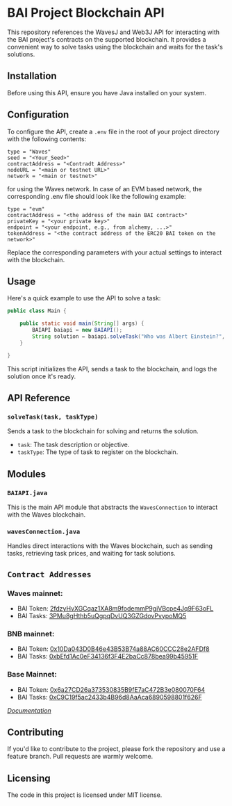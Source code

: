 # BAI Project Blockchain API

This repository references the WavesJ and Web3J API for interacting with the BAI project's contracts on the supported blockchain. It provides a convenient way to solve tasks using the blockchain and waits for the task's solutions.

## Installation

Before using this API, ensure you have Java installed on your system. 

## Configuration

To configure the API, create a `.env` file in the root of your project directory with the following contents:

```env
type = "Waves"
seed = "<Your_Seed>"
contractAddress = "<Contradt Address>"
nodeURL = "<main or testnet URL>"
network = "<main or testnet>"
```

for using the Waves network. In case of an EVM based network, the corresponding .env file should look like the following example:

```env
type = "evm"
contractAddress = "<the address of the main BAI contract>"
privateKey = "<your private key>"
endpoint = "<your endpoint, e.g., from alchemy, ...>"
tokenAddress = "<the contract address of the ERC20 BAI token on the network>"
```

Replace the corresponding parameters with your actual settings to interact with the blockchain.

## Usage
Here's a quick example to use the API to solve a task:

```Java
public class Main {

    public static void main(String[] args) {
        BAIAPI baiapi = new BAIAPI();
        String solution = baiapi.solveTask("Who was Albert Einstein?", "chatgpt");
    }

}
```

This script initializes the API, sends a task to the blockchain, and logs the solution once it's ready.

## API Reference

### `solveTask(task, taskType)`

Sends a task to the blockchain for solving and returns the solution.

- `task`: The task description or objective.
- `taskType`: The type of task to register on the blockchain.

## Modules

### `BAIAPI.java`

This is the main API module that abstracts the `WavesConnection` to interact with the Waves blockchain.

### `wavesConnection.java`

Handles direct interactions with the Waves blockchain, such as sending tasks, retrieving task prices, and waiting for task solutions.

## `Contract Addresses`

### Waves mainnet: 
- BAI Token: [2fdzyHvXGCqaz1XA8m9fodemmP9giVBcpe4Jq9F63oFL](https://wavesexplorer.com/assets/2fdzyHvXGCqaz1XA8m9fodemmP9giVBcpe4Jq9F63oFL)
- BAI Tasks: [3PMu8gHthb5uQgpqDvUQ3GZGdovPvypoMQ5](https://wavesexplorer.com/addresses/3PMu8gHthb5uQgpqDvUQ3GZGdovPvypoMQ5)

### BNB mainnet: 
- BAI Token: [0x10Da043D0B46e43B53B74a88AC60CCC28e2AFDf8](https://bscscan.com/token/0x10Da043D0B46e43B53B74a88AC60CCC28e2AFDf8)
- BAI Tasks: [0xbEfd1Ac0eF34136f3F4E2baCc878bea99b45951F](https://bscscan.com/address/0xbEfd1Ac0eF34136f3F4E2baCc878bea99b45951F)

### Base Mainnet: 
- BAI Token: [0x6a27CD26a373530835B9fE7aC472B3e080070F64](https://basescan.org/token/0x6a27CD26a373530835B9fE7aC472B3e080070F64)
- BAI Tasks: [0xC9C19f5ac2433b4B96d8AaAca6890598801f626F](https://basescan.org/address/0xC9C19f5ac2433b4B96d8AaAca6890598801f626F)

*[Documentation](https://docs.blockai.dev/bai/contracts)*

## Contributing
If you'd like to contribute to the project, please fork the repository and use a feature branch. Pull requests are warmly welcome.

## Licensing
The code in this project is licensed under MIT license.
